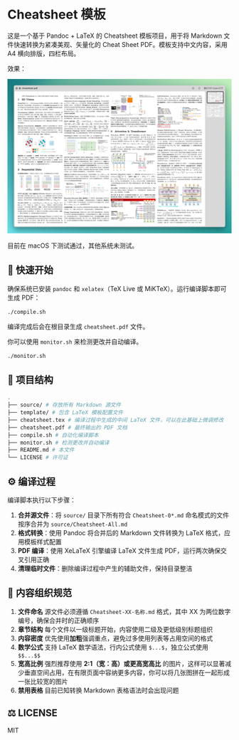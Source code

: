 # Cheatsheet 模板

这是一个基于 Pandoc + LaTeX 的 Cheatsheet 模板项目，用于将 Markdown 文件快速转换为紧凑美观、矢量化的 Cheat Sheet PDF。模板支持中文内容，采用 A4 横向排版，四栏布局。

效果：

![image-20250722161312167](./README.assets/image-20250722161312167.png)

目前在 macOS 下测试通过，其他系统未测试。

## 🚀 快速开始

确保系统已安装 `pandoc` 和 `xelatex`（TeX Live 或 MiKTeX）。运行编译脚本即可生成 PDF：

```bash
./compile.sh
```

编译完成后会在根目录生成 `cheatsheet.pdf` 文件。

你可以使用 `monitor.sh` 来检测更改并自动编译。

```bash
./monitor.sh
```

## 📁 项目结构

```bash
.
├── source/ # 存放所有 Markdown 源文件
├── template/ # 包含 LaTeX 模板配置文件
├── cheatsheet.tex # 编译过程中生成的中间 LaTeX 文件，可以在此基础上微调修改
├── cheatsheet.pdf # 最终输出的 PDF 文档
├── compile.sh # 自动化编译脚本
├── monitor.sh # 检测更改并自动编译
├── README.md # 本文件
└── LICENSE # 许可证
```

## ⚙️ 编译过程

编译脚本执行以下步骤：

1. **合并源文件**：将 `source/` 目录下所有符合 `Cheatsheet-0*.md` 命名模式的文件按序合并为 `source/Cheatsheet-All.md`
2. **格式转换**：使用 Pandoc 将合并后的 Markdown 文件转换为 LaTeX 格式，应用模板样式配置
3. **PDF 编译**：使用 XeLaTeX 引擎编译 LaTeX 文件生成 PDF，运行两次确保交叉引用正确
4. **清理临时文件**：删除编译过程中产生的辅助文件，保持目录整洁

## 📝 内容组织规范

1. **文件命名** 源文件必须遵循 `Cheatsheet-XX-名称.md` 格式，其中 XX 为两位数字编号，确保合并时的正确顺序
2. **章节结构** 每个文件以一级标题开始，内容使用二级及更低级别标题组织
3. **内容密度** 优先使用**加粗**强调重点，避免过多使用列表等占用空间的格式
4. **数学公式** 支持 LaTeX 数学语法，行内公式使用 `$...$`，独立公式使用 `$$...$$`
5. **宽高比例** 强烈推荐使用 **2:1（宽：高）或更高宽高比** 的图片，这样可以显著减少垂直空间占用，在有限页面中容纳更多内容，你可以将几张图拼在一起形成一张比较宽的图片
6. **禁用表格** 目前已知转换 Markdown 表格语法时会出现问题

## ⚖️ LICENSE

MIT